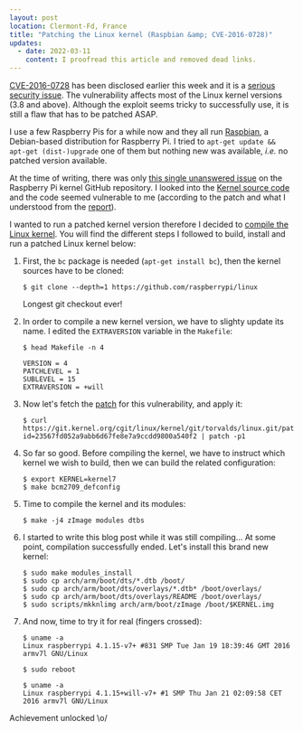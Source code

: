 ```yaml
---
layout: post
location: Clermont-Fd, France
title: "Patching the Linux kernel (Raspbian &amp; CVE-2016-0728)"
updates:
  - date: 2022-03-11
    content: I proofread this article and removed dead links.
---
```


[CVE-2016-0728][] has been disclosed earlier this week and it is a [serious
security issue](https://threatpost.com/serious-linux-kernel-vulnerability-patched/115923/).
The vulnerability affects most of the Linux kernel versions (3.8 and above).
Although the exploit seems tricky to successfully use, it is still a flaw that
has to be patched ASAP.

I use a few Raspberry Pis for a while now and they all run
[Raspbian](https://www.raspbian.org/), a Debian-based distribution for Raspberry
Pi. I tried to `apt-get update && apt-get (dist-)upgrade` one of them but
nothing new was available, _i.e._ no patched version available.

At the time of writing, there was only [this single unanswered
issue](https://github.com/raspberrypi/linux/issues/1264) on the Raspberry Pi
kernel GitHub repository. I looked into the [Kernel source code][] and the code
seemed vulnerable to me (according to the patch and what I understood from the
[report][]).

I wanted to run a patched kernel version therefore I decided to [compile the
Linux kernel][]. You will find the different steps I followed to build, install
and run a patched Linux kernel below:

1. First, the `bc` package is needed (`apt-get install bc`), then the kernel
   sources have to be cloned:

   ```
   $ git clone --depth=1 https://github.com/raspberrypi/linux
   ```

   Longest git checkout ever!

2. In order to compile a new kernel version, we have to slighty update its name.
   I edited the `EXTRAVERSION` variable in the `Makefile`:

   ```
   $ head Makefile -n 4

   VERSION = 4
   PATCHLEVEL = 1
   SUBLEVEL = 15
   EXTRAVERSION = +will
   ```

3. Now let's fetch the [patch][] for this vulnerability, and apply it:

   ```
   $ curl https://git.kernel.org/cgit/linux/kernel/git/torvalds/linux.git/patch/?id=23567fd052a9abb6d67fe8e7a9ccdd9800a540f2 | patch -p1
   ```

4. So far so good. Before compiling the kernel, we have to instruct which kernel
   we wish to build, then we can build the related configuration:

   ```
   $ export KERNEL=kernel7
   $ make bcm2709_defconfig
   ```

5. Time to compile the kernel and its modules:

   ```
   $ make -j4 zImage modules dtbs
   ```

6. I started to write this blog post while it was still compiling... At some
   point, compilation successfully ended. Let's install this brand new kernel:

   ```
   $ sudo make modules_install
   $ sudo cp arch/arm/boot/dts/*.dtb /boot/
   $ sudo cp arch/arm/boot/dts/overlays/*.dtb* /boot/overlays/
   $ sudo cp arch/arm/boot/dts/overlays/README /boot/overlays/
   $ sudo scripts/mkknlimg arch/arm/boot/zImage /boot/$KERNEL.img
   ```

7. And now, time to try it for real (fingers crossed):

   ```
   $ uname -a
   Linux raspberrypi 4.1.15-v7+ #831 SMP Tue Jan 19 18:39:46 GMT 2016 armv7l GNU/Linux
   ```

   ```
   $ sudo reboot
   ```

   ```
   $ uname -a
   Linux raspberrypi 4.1.15+will-v7+ #1 SMP Thu Jan 21 02:09:58 CET 2016 armv7l GNU/Linux
   ```

Achievement unlocked \o/

[compile the linux kernel]: https://www.raspberrypi.com/documentation/computers/linux_kernel.html
[cve-2016-0728]: https://nvd.nist.gov/vuln/detail/CVE-2016-0728
[kernel source code]: https://github.com/raspberrypi/linux/blob/d51c7d840b002a6b26089d8b45679d9331880060/security/keys/process_keys.c#L796-L799
[patch]: https://git.kernel.org/cgit/linux/kernel/git/torvalds/linux.git/patch/?id=23567fd052a9abb6d67fe8e7a9ccdd9800a540f2
[report]: http://perception-point.io/2016/01/14/analysis-and-exploitation-of-a-linux-kernel-vulnerability-cve-2016-0728/
